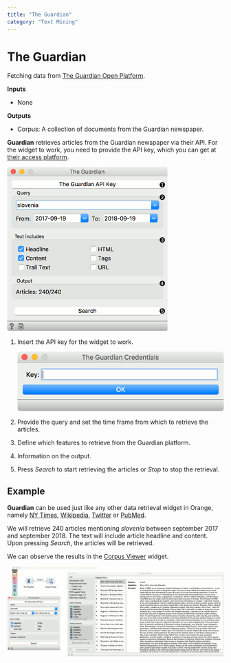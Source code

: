 ```yaml
---
title: "The Guardian"
category: "Text Mining"
---
```

The Guardian
============

Fetching data from [The Guardian Open Platform](http://open-platform.theguardian.com).

**Inputs**

- None

**Outputs**

- Corpus: A collection of documents from the Guardian newspaper.

**Guardian** retrieves articles from the Guardian newspaper via their API. For the widget to work, you need to provide the API key, which you can get at [their access platform](https://open-platform.theguardian.com/access/).

![](/widget-catalog/text-mining/images/Guardian-stamped.png)

1. Insert the API key for the widget to work.

   ![](/widget-catalog/text-mining/images/Guardian-API.png)

2. Provide the query and set the time frame from which to retrieve the articles.
3. Define which features to retrieve from the Guardian platform.
4. Information on the output.
5. Press *Search* to start retrieving the articles or *Stop* to stop the retrieval.

Example
-------

**Guardian** can be used just like any other data retrieval widget in Orange, namely [NY Times](nytimes.md), [Wikipedia](wikipedia-widget.md), [Twitter](twitter-widget.md) or [PubMed](/widget-catalog/text-mining/pubmed).

We will retrieve 240 articles mentioning *slovenia* between september 2017 and september 2018. The text will include article headline and content. Upon pressing *Search*, the articles will be retrieved.

We can observe the results in the [Corpus Viewer](/widget-catalog/text-mining/corpusviewer) widget.

![](/widget-catalog/text-mining/images/Guardian-Example.png)
